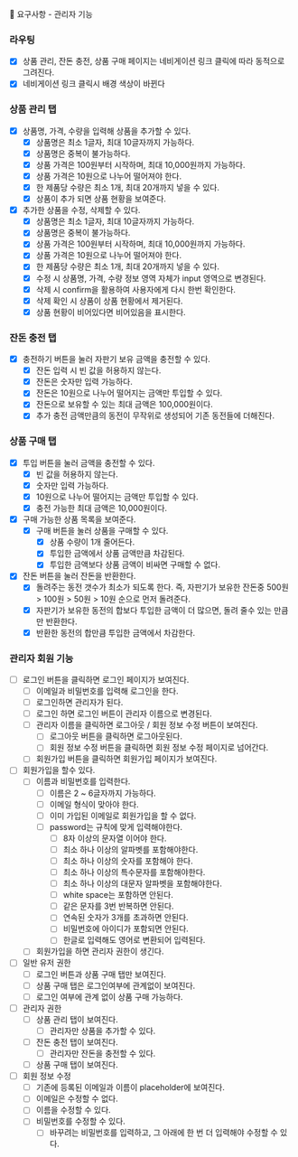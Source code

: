🎯 요구사항 - 관리자 기능

### 라우팅

- [x] 상품 관리, 잔돈 충전, 상품 구매 페이지는 네비게이션 링크 클릭에 따라 동적으로 그려진다.
- [x] 네비게이션 링크 클릭시 배경 색상이 바뀐다

### 상품 관리 탭

- [x] 상품명, 가격, 수량을 입력해 상품을 추가할 수 있다.
  - [x] 상품명은 최소 1글자, 최대 10글자까지 가능하다.
  - [x] 상품명은 중복이 불가능하다.
  - [x] 상품 가격은 100원부터 시작하며, 최대 10,000원까지 가능하다.
  - [x] 상품 가격은 10원으로 나누어 떨어져야 한다.
  - [x] 한 제품당 수량은 최소 1개, 최대 20개까지 넣을 수 있다.
  - [x] 상품이 추가 되면 상품 현황을 보여준다.

- [x] 추가한 상품을 수정, 삭제할 수 있다.
  - [x] 상품명은 최소 1글자, 최대 10글자까지 가능하다.
  - [x] 상품명은 중복이 불가능하다.
  - [x] 상품 가격은 100원부터 시작하며, 최대 10,000원까지 가능하다.
  - [x] 상품 가격은 10원으로 나누어 떨어져야 한다.
  - [x] 한 제품당 수량은 최소 1개, 최대 20개까지 넣을 수 있다.
  - [x] 수정 시 상품명, 가격, 수량 정보 영역 자체가 input 영역으로 변경된다.
  - [x] 삭제 시 confirm을 활용하여 사용자에게 다시 한번 확인한다.
  - [x] 삭제 확인 시 상품이 상품 현황에서 제거된다.
  - [x] 상품 현황이 비어있다면 비어있음을 표시한다.

### 잔돈 충전 탭

- [x] 충전하기 버튼을 눌러 자판기 보유 금액을 충전할 수 있다.
  - [x] 잔돈 입력 시 빈 값을 허용하지 않는다.
  - [x] 잔돈은 숫자만 입력 가능하다.
  - [x] 잔돈은 10원으로 나누어 떨어지는 금액만 투입할 수 있다.
  - [x] 잔돈으로 보유할 수 있는 최대 금액은 100,000원이다.
  - [x] 추가 충전 금액만큼의 동전이 무작위로 생성되어 기존 동전들에 더해진다.

### 상품 구매 탭

- [x] 투입 버튼을 눌러 금액을 충전할 수 있다.
  - [x] 빈 값을 허용하지 않는다.
  - [x] 숫자만 입력 가능하다.
  - [x] 10원으로 나누어 떨어지는 금액만 투입할 수 있다.
  - [x] 충전 가능한 최대 금액은 10,000원이다.

- [x] 구매 가능한 상품 목록을 보여준다.
  - [x] 구매 버튼을 눌러 상품을 구매할 수 있다.
    - [x] 상품 수량이 1개 줄어든다.
    - [x] 투입한 금액에서 상품 금액만큼 차감된다.
    - [x] 투입한 금액보다 상품 금액이 비싸면 구매할 수 없다.

- [x] 잔돈 버튼을 눌러 잔돈을 반환한다.
  - [x] 돌려주는 동전 갯수가 최소가 되도록 한다. 즉, 자판기가 보유한 잔돈중 500원 > 100원 > 50원 > 10원 순으로 먼저 돌려준다.
  - [x] 자판기가 보유한 동전의 합보다 투입한 금액이 더 많으면, 돌려 줄수 있는 만큼만 반환한다.
  - [x] 반환한 동전의 합만큼 투입한 금액에서 차감한다.

### 관리자 회원 기능
- [ ] 로그인 버튼을 클릭하면 로그인 페이지가 보여진다.
  - [ ] 이메일과 비밀번호를 입력해 로그인을 한다.
  - [ ] 로그인하면 관리자가 된다.
  - [ ] 로그인 하면 로그인 버튼이 관리자 이름으로 변경된다.
  - [ ] 관리자 이름을 클릭하면 로그아웃 / 회원 정보 수정 버튼이 보여진다.
    - [ ] 로그아웃 버튼을 클릭하면 로그아웃된다.
    - [ ] 회원 정보 수정 버튼을 클릭하면 회원 정보 수정 페이지로 넘어간다.
  - [ ] 회원가입 버튼을 클릭하면 회원가입 페이지가 보여진다.
- [ ] 회원가입을 할수 있다.
  - [ ] 이름과 비밀번호를 입력한다.
    - [ ] 이름은 2 ~ 6글자까지 가능하다.
    - [ ] 이메일 형식이 맞아야 한다.
    - [ ] 이미 가입된 이메일로 회원가입을 할 수 없다.
    - [ ] password는 규칙에 맞게 입력해야한다.
      - [ ] 8자 이상의 문자열 이어야 한다.
      - [ ] 최소 하나 이상의 알파벳를 포함해야한다.
      - [ ] 최소 하나 이상의 숫자를 포함해야 한다.
      - [ ] 최소 하나 이상의 특수문자를 포함해야한다.
      - [ ] 최소 하나 이상의 대문자 알파벳을 포함해야한다.
      - [ ] white space는 포함하면 안된다.
      - [ ] 같은 문자를 3번 반복하면 안된다.
      - [ ] 연속된 숫자가 3개를 초과하면 안된다.
      - [ ] 비밀번호에 아이디가 포함되면 안된다.
      - [ ] 한글로 입력해도 영어로 변환되어 입력된다.
  - [ ] 회원가입을 하면 관리자 권한이 생긴다.
- [ ] 일반 유저 권한
  - [ ] 로그인 버튼과 상품 구매 탭만 보여진다.
  - [ ] 상품 구매 탭은 로그인여부에 관계없이 보여진다.
  - [ ] 로그인 여부에 관계 없이 상품 구매 가능하다.
- [ ] 관리자 권한
  - [ ] 상품 관리 탭이 보여진다.
    - [ ] 관리자만 상품을 추가할 수 있다.
  - [ ] 잔돈 충전 탭이 보여진다.
    - [ ] 관리자만 잔돈을 충전할 수 있다.
  - [ ] 상품 구매 탭이 보여진다.
- [ ] 회원 정보 수정
  - [ ] 기존에 등록된 이메일과 이름이 placeholder에 보여진다.
  - [ ] 이메일은 수정할 수 없다.
  - [ ] 이름을 수정할 수 있다.
  - [ ] 비밀번호를 수정할 수 있다.
    - [ ] 바꾸려는 비밀번호를 입력하고, 그 아래에 한 번 더 입력해야 수정할 수 있다.

